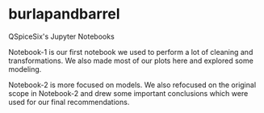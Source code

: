 # burlapandbarrel
QSpiceSix's Jupyter Notebooks

Notebook-1 is our first notebook we used to perform a lot of cleaning and transformations. We also made most of our plots here and explored some modeling.

Notebook-2 is more focused on models. We also refocused on the original scope in Notebook-2 and drew some important conclusions which were used for our final recommendations.
